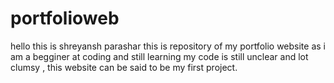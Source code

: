 # portfolioweb
hello this is shreyansh parashar this is repository of my portfolio website as i am a begginer at coding and still learning my code is still unclear and lot clumsy , this website can be said to be my first project.
